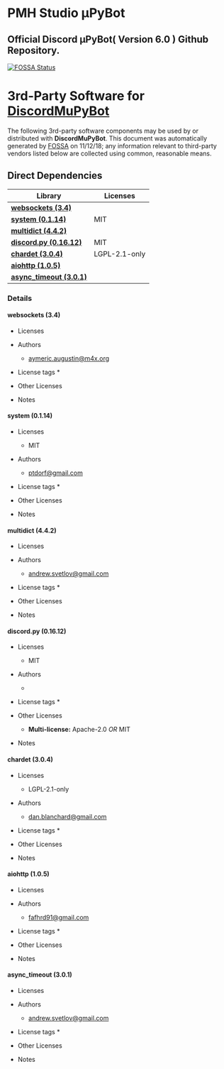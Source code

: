 PMH Studio μPyBot
================
Official Discord μPyBot( Version 6.0 ) Github Repository.
--------------------------------------------------------------

[![FOSSA Status](https://app.fossa.io/api/projects/git%2Bgithub.com%2FPMHStudio%2FDiscordMuPyBot.svg?type=shield)](https://app.fossa.io/projects/git%2Bgithub.com%2FPMHStudio%2FDiscordMuPyBot?ref=badge_shield)

# 3rd-Party Software for [DiscordMuPyBot]()

The following 3rd-party software components may be used by or distributed with **DiscordMuPyBot**.  This document was automatically generated by [FOSSA](http://fossa.io) on 11/12/18; any information relevant to third-party vendors listed below are collected using common, reasonable means.




## Direct Dependencies


Library|Licenses
-------|--------
**[websockets (3.4)](#websockets)**|
**[system (0.1.14)](#system)**|MIT
**[multidict (4.4.2)](#multidict)**|
**[discord.py (0.16.12)](#discord.py)**|MIT
**[chardet (3.0.4)](#chardet)**|LGPL-2.1-only
**[aiohttp (1.0.5)](#aiohttp)**|
**[async_timeout (3.0.1)](#async_timeout)**|




### Details


#### **websockets (3.4)**


* Licenses


* Authors
    * [aymeric.augustin@m4x.org](author)


* License tags
    * 


* Other Licenses




* Notes



#### **system (0.1.14)**


* Licenses
    * MIT


* Authors
    * [ptdorf@gmail.com](author)


* License tags
    * 


* Other Licenses




* Notes



#### **multidict (4.4.2)**


* Licenses


* Authors
    * [andrew.svetlov@gmail.com](author)


* License tags
    * 


* Other Licenses




* Notes



#### **discord.py (0.16.12)**


* Licenses
    * MIT


* Authors
    * [](author)


* License tags
    * 


* Other Licenses
    * **Multi-license:** Apache-2.0 *OR* MIT




* Notes



#### **chardet (3.0.4)**


* Licenses
    * LGPL-2.1-only


* Authors
    * [dan.blanchard@gmail.com](author)


* License tags
    * 


* Other Licenses




* Notes



#### **aiohttp (1.0.5)**


* Licenses


* Authors
    * [fafhrd91@gmail.com](author)


* License tags
    * 


* Other Licenses




* Notes



#### **async_timeout (3.0.1)**


* Licenses


* Authors
    * [andrew.svetlov@gmail.com](author)


* License tags
    * 


* Other Licenses




* Notes











[FOSSA]: # (Do not touch the comments below)

[FOSSA]: # (==depsig=e3b0c44298fc1c149afbf4c8996fb92427ae41e4649b934ca495991b7852b855==)


